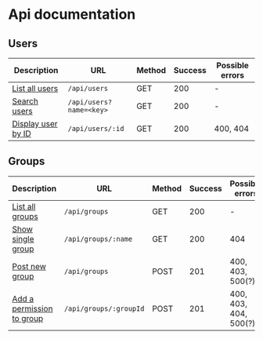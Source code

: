 # Api documentation

## Users

|Description |URL | Method | Success | Possible errors | 
|------------|----|--------|---------|-----------------|
|[List all users](API/users.md#list-all-users) | `/api/users` | GET | 200 | - |
|[Search users](API/users.md#search-users) | `/api/users?name=<key>` | GET | 200 | - |
|[Display user by ID](API/users.md#display-user-by-id) | `/api/users/:id` | GET | 200 | 400, 404 |

## Groups

|Description |URL       |Method         | Success | Possible errors |
|---------|----------|---------------| -------| -----------------|
|[List all groups](API/groups.md#list-all-groups)|`/api/groups` | GET       | 200 | -  |
|[Show single group](API/groups.md#show-single-group)|`/api/groups/:name`| GET | 200 | 404 |
|[Post new group](API/groups.md#post-new-group)|`/api/groups` | POST | 201 | 400, 403, 500(?) |
|[Add a permission to group](API/groups.md#add-a-permission-to-group) | `/api/groups/:groupId` | POST | 201 | 400, 403, 404, 500(?) |
